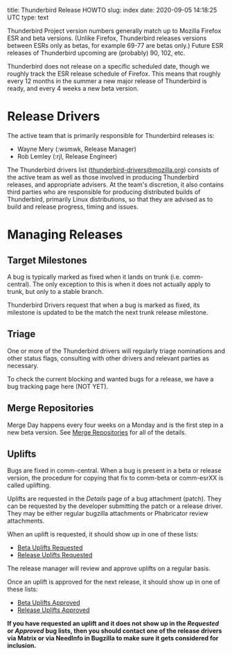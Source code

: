 title: Thunderbird Release HOWTO
slug: index
date: 2020-09-05 14:18:25 UTC
type: text

Thunderbird Project version numbers generally match up to Mozilla Firefox ESR
and beta versions. (Unlike Firefox, Thunderbird releases versions between ESRs
only as betas, for example 69-77 are betas only.) Future ESR releases of
Thunderbird upcoming are (probably) 90, 102, etc. 

Thunderbird does not release on a specific scheduled date, though we roughly
track the ESR release schedule of Firefox. This means that roughly every 12
months in the summer a new major release of Thunderbird is ready, and every
4 weeks a new beta version.

# Release Drivers

The active team that is primarily responsible for Thunderbird releases is:

* Wayne Mery (:wsmwk, Release Manager)
* Rob Lemley (:rjl, Release Engineer)

The Thunderbird drivers list (thunderbird-drivers@mozilla.org) consists of the
active team as well as those involved in producing Thunderbird releases, and
appropriate advisers. At the team's discretion, it also contains third parties
who are responsible for producing distributed builds of Thunderbird, primarily
Linux distributions, so that they are advised as to build and release progress,
timing and issues. 

# Managing Releases

## Target Milestones

A bug is typically marked as fixed when it lands on trunk (i.e. comm-central).
The only exception to this is when it does not actually apply to trunk,
but only to a stable branch.

Thunderbird Drivers request that when a bug is marked as fixed, its milestone
is updated to be the match the next trunk release milestone. 

## Triage

One or more of the Thunderbird drivers will regularly triage nominations and
other status flags, consulting with other drivers and relevant parties as
necessary.

To check the current blocking and wanted bugs for a release, we have a bug
tracking page here (NOT YET).

## Merge Repositories

Merge Day happens every four weeks on a Monday and is the first step in a new
beta version. See
[Merge Repositories](https://wiki.mozilla.org/Thunderbird/Release_Driving/Rapid_Release_Activities/Merge_Repositories)
for all of the details.

## Uplifts

Bugs are fixed in comm-central. When a bug is present in a beta or release
version, the procedure for copying that fix to comm-beta or comm-esrXX is called
uplifting.

Uplifts are requested in the *Details* page of a bug attachment (patch).
They can be requested by the developer submitting the patch or a release driver.
They may be either regular bugzilla attachments or Phabricator review attachments.

When an uplift is requested, it should show up in one of these lists:

* [Beta Uplifts Requested](buglist/?channel=beta&query=uplifts-requested)
* [Release Uplifts Requested](buglist/?channel=release&query=uplifts-requested)

The release manager will review and approve uplifts on a regular basis.

Once an uplift is approved for the next release, it should show up in one of
these lists:

* [Beta Uplifts Approved](buglist/?channel=beta&query=uplifts-approved)
* [Release Uplifts Approved](buglist/?channel=release&query=uplifts-approved)

**If you have requested an uplift and it does not show up in the *Requested* or
*Approved* bug lists, then you should contact one of the release drivers via
Matrix or via NeedInfo in Bugzilla to make sure it gets considered for inclusion.**




